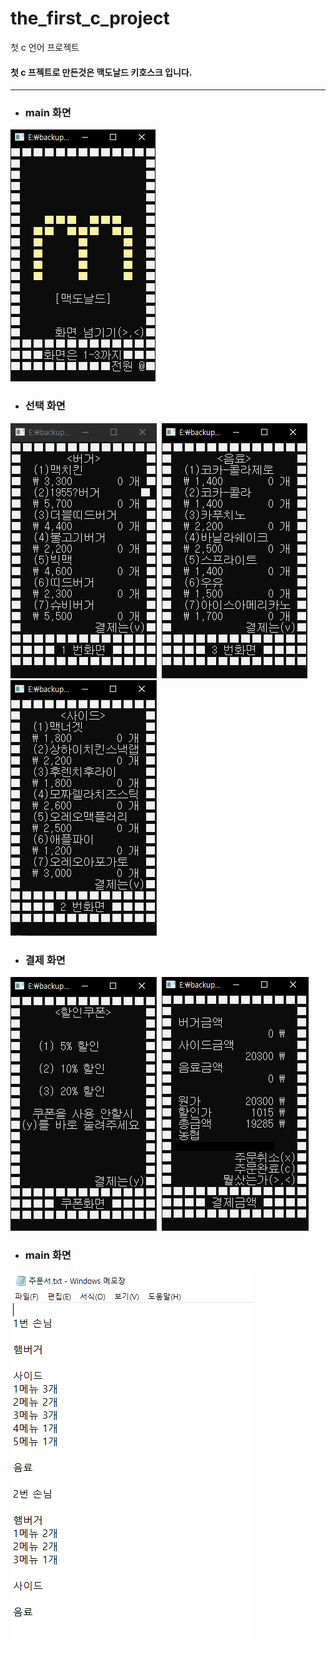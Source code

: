 the_first_c_project
==========
첫 c 언어 프로젝트

#### 첫 c 프젝트로 만든것은 맥도날드 키호스크 입니다.
-----------------
- ### main 화면  
![buger](img/main.PNG)  
- ### 선택 화면  
![buger](img/Kategorie_burger.PNG)&nbsp;
![buger](img/Kategorie_drink.PNG)&nbsp;
![buger](img/Kategorie_side.PNG)  
- ### 결제 화면  
![buger](img/discount.PNG)&nbsp;
![buger](img/Payment.PNG)  
- ### main 화면  
![buger](img/order.PNG)
